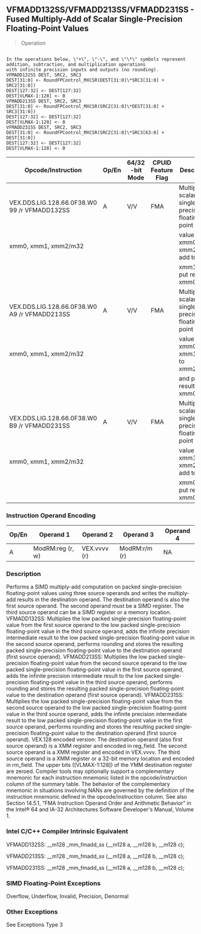 ## VFMADD132SS/VFMADD213SS/VFMADD231SS  -  Fused Multiply-Add of Scalar Single-Precision Floating-Point Values

> Operation
``` slim

In the operations below, \"+\", \"-\", and \"\*\" symbols represent addition, subtraction, and multiplication operations
with infinite precision inputs and outputs (no rounding).
VFMADD132SS DEST, SRC2, SRC3
DEST[31:0] <- RoundFPControl_MXCSR(DEST[31:0]\*SRC3[31:0] + SRC2[31:0])
DEST[127:32] <- DEST[127:32]
DEST[VLMAX-1:128] <- 0
VFMADD213SS DEST, SRC2, SRC3
DEST[31:0] <- RoundFPControl_MXCSR(SRC2[31:0]\*DEST[31:0] + SRC3[31:0])
DEST[127:32] <- DEST[127:32]
DEST[VLMAX-1:128] <- 0
VFMADD231SS DEST, SRC2, SRC3
DEST[31:0] <- RoundFPControl_MXCSR(SRC2[31:0]\*SRC3[63:0] + DEST[31:0])
DEST[127:32] <- DEST[127:32]
DEST[VLMAX-1:128] <- 0

```

 Opcode/Instruction                          | Op/En| 64/32 -bit Mode| CPUID Feature Flag| Description                                    
 ---  | --- | --- | --- | ---
 VEX.DDS.LIG.128.66.0F38.W0 99 /r VFMADD132SS| A    | V/V            | FMA               | Multiply scalar single-precision floating-point
 xmm0, xmm1, xmm2/m32                        |      |                |                   | value from xmm0 and xmm2/mem, add to           
                                             |      |                |                   | xmm1 and put result in xmm0.                   
 VEX.DDS.LIG.128.66.0F38.W0 A9 /r VFMADD213SS| A    | V/V            | FMA               | Multiply scalar single-precision floating-point
 xmm0, xmm1, xmm2/m32                        |      |                |                   | value from xmm0 and xmm1, add to xmm2/mem      
                                             |      |                |                   | and put result in xmm0.                        
 VEX.DDS.LIG.128.66.0F38.W0 B9 /r VFMADD231SS| A    | V/V            | FMA               | Multiply scalar single-precision floating-point
 xmm0, xmm1, xmm2/m32                        |      |                |                   | value from xmm1 and xmm2/mem, add to           
                                             |      |                |                   | xmm0 and put result in xmm0.                   

### Instruction Operand Encoding
 Op/En| Operand 1       | Operand 2   | Operand 3    | Operand 4
 ---  | --- | --- | --- | ---
 A    | ModRM:reg (r, w)| VEX.vvvv (r)| ModRM:r/m (r)| NA       

### Description
Performs a SIMD multiply-add computation on packed single-precision floating-point
values using three source operands and writes the multiply-add results in the
destination operand. The destination operand is also the first source operand.
The second operand must be a SIMD register. The third source operand can be
a SIMD register or a memory location. VFMADD132SS: Multiplies the low packed
single-precision floating-point value from the first source operand to the low
packed single-precision floating-point value in the third source operand, adds
the infinite precision intermediate result to the low packed single-precision
floating-point value in the second source operand, performs rounding and stores
the resulting packed single-precision floating-point value to the destination
operand (first source operand). VFMADD213SS: Multiplies the low packed single-precision
floating-point value from the second source operand to the low packed single-precision
floating-point value in the first source operand, adds the infinite precision
intermediate result to the low packed single-precision floating-point value
in the third source operand, performs rounding and stores the resulting packed
single-precision floating-point value to the destination operand (first source
operand). VFMADD231SS: Multiplies the low packed single-precision floating-point
value from the second source operand to the low packed single-precision floating-point
value in the third source operand, adds the infinite precision intermediate
result to the low packed single-precision floating-point value in the first
source operand, performs rounding and stores the resulting packed single-precision
floating-point value to the destination operand (first source operand). VEX.128
encoded version: The destination operand (also first source operand) is a XMM
register and encoded in reg_field. The second source operand is a XMM register
and encoded in VEX.vvvv. The third source operand is a XMM register or a 32-bit
memory location and encoded in rm_field. The upper bits ([VLMAX-1:128]) of the
YMM destination register are zeroed. Compiler tools may optionally support a
complementary mnemonic for each instruction mnemonic listed in the opcode/instruction
column of the summary table. The behavior of the complementary mnemonic in situations
involving NANs are governed by the definition of the instruction mnemonic defined
in the opcode/instruction column. See also Section 14.5.1, “FMA Instruction
Operand Order and Arithmetic Behavior” in the Intel® 64 and IA-32 Architectures
Software Developer's Manual, Volume 1.



### Intel C/C++ Compiler Intrinsic Equivalent
VFMADD132SS: __m128 _mm_fmadd_ss (__m128 a, __m128 b, __m128 c);

VFMADD213SS: __m128 _mm_fmadd_ss (__m128 a, __m128 b, __m128 c);

VFMADD231SS: __m128 _mm_fmadd_ss (__m128 a, __m128 b, __m128 c);


### SIMD Floating-Point Exceptions
Overflow, Underflow, Invalid, Precision, Denormal


### Other Exceptions
See Exceptions Type 3
